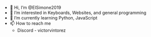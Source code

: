 - 👋 Hi, I’m @ElSimone2019
- 👀 I’m interested in Keyboards, Websites, and general programming
- 🌱 I’m currently learning Python, JavaScript
- 📫 How to reach me 
  - Discord - victorvintorez

<!---
ElSimone2019/ElSimone2019 is a ✨ special ✨ repository because its `README.md` (this file) appears on your GitHub profile.
You can click the Preview link to take a look at your changes.
--->

